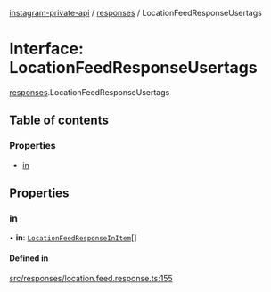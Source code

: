 [instagram-private-api](../../README.md) / [responses](../../modules/responses.md) / LocationFeedResponseUsertags

# Interface: LocationFeedResponseUsertags

[responses](../../modules/responses.md).LocationFeedResponseUsertags

## Table of contents

### Properties

- [in](LocationFeedResponseUsertags.md#in)

## Properties

### in

• **in**: [`LocationFeedResponseInItem`](LocationFeedResponseInItem.md)[]

#### Defined in

[src/responses/location.feed.response.ts:155](https://github.com/Nerixyz/instagram-private-api/blob/b3351b9/src/responses/location.feed.response.ts#L155)
